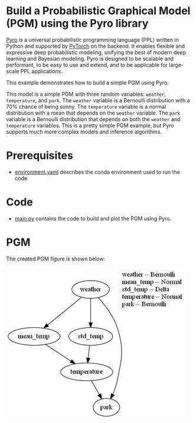 # Build a Probabilistic Graphical Model (PGM) using the Pyro library
[Pyro](https://pyro.ai) is a universal probabilistic programming language (PPL) written in Python and supported by [PyTorch](https://pytorch.org) on the backend. It enables flexible and expressive deep probabilistic modeling, unifying the best of modern deep learning and Bayesian modeling. Pyro is designed to be scalable and performant, to be easy to use and extend, and to be applicable for large-scale PPL applications.

This example demonstrates how to build a simple PGM using Pyro.

This model is a simple PGM with three random variables: `weather`, `temperature`, and `park`. The `weather` variable is a Bernoulli distribution with a 70% chance of being sunny. The `temperature` variable is a normal distribution with a mean that depends on the `weather` variable. The `park` variable is a Bernoulli distribution that depends on both the `weather` and `temperature` variables. This is a pretty simple PGM example, but Pyro supports much more complex models and inference algorithms.

# Prerequisites
- [environment.yaml](environment.yaml) describes the conda environment used to run the code.

# Code
- [main.py](main.py) contains the code to build and plot the PGM using Pyro.

# PGM
The created PGM figure is shown below:

![pgm](my_pgm.png)